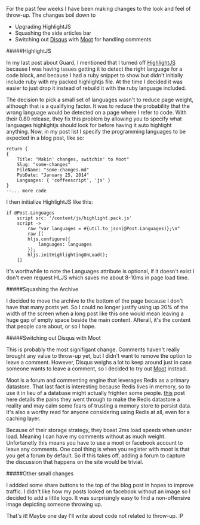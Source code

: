 For the past few weeks I have been making changes to the look and feel of throw-up.  The changes boil down to

* Upgrading HighlightJS
* Squashing the side articles bar
* Switching out [Disqus](http://disqus.com/) with [Moot](http://moot.it) for handling comments

#####HighlightJS

In my last post about Guard, I mentioned that I turned off [HighlightJS](http://highlightjs.org/) because I was having issues getting it to detect the right language for a code block, and because I had a ruby snippet to show but didn't initially include ruby with my packed highlightjs file.  At the time I decided it was easier to just drop it instead of rebuild it with the ruby language included.

The decision to pick a small set of languages wasn't to reduce page weight, although that is a qualifying factor.  It was to reduce the probability that the wrong language would be detected on a page where I refer to code.  With their 0.80 release, they fix this problem by allowing you to specify what languages highlightjs should look for before having it auto highlight anything.  Now, in my post list I specify the programming languages to be expected in a blog post, like so:

    return {
    {
        Title: "Makin' changes, switchin' to Moot"
        Slug: "some-changes"
        FileName: "some-changes.md"
        PubDate: "January 25, 2014"
        Languages: { 'coffeescript', 'js' }
    }
    --... more code

I then initialize HighlightJS like this:

    if @Post.Languages
        script src: '/content/js/highlight.pack.js'
        script -> 
            raw "var languages = #{util.to_json(@Post.Languages)};\n"
            raw [[
            hljs.configure({
                languages: languages
            });
            hljs.initHighlightingOnLoad();
        ]]

It's worthwhile to note the Languages attribute is optional, if it doesn't exist I don't even request HLJS which saves me about 8-10ms in page load time.

#####Squashing the Archive

I decided to move the archive to the bottom of the page because I don't have that many posts yet.  So I could no longer justify using up 20% of the width of the screen when a long post like this one would mean leaving a huge gap of empty space beside the main content.  Afterall, it's the content that people care about, or so I hope.  

#####Switching out Disqus with Moot

This is probably the most signifigant change.  Comments haven't really brought any value to throw-up yet, but I didn't want to remove the option to leave a comment.  However, Disqus weighs a lot to keep around just in case someone wants to leave a comment, so I decided to try out [Moot](http://moot.it) instead.  

Moot is a forum and commenting engine that leverages Redis as a primary datastore.  That last fact is interesting because Redis lives in memory, so to use it in lieu of a database might actually frighten some people.  [this](https://moot.it/blog/technology/redis-as-primary-datastore-wtf.html) post here details the pains they went through to make the Redis datastore a reality and may calm some fears of trusting a memory store to persist data.  It's also a worthy read for anyone considering using Redis at all, even for a caching layer. 

Because of their storage strategy, they boast 2ms load speeds when under load.  Meaning I can have my comments without as much weight.  Unfortanetly this means you have to use a moot or facebook account to leave any comments.  One cool thing is when you register with moot is that you get a forum by default.  So if this takes off, adding a forum to capture the discussion that happens on the site would be trivial.

#####Other small changes

I addded some share buttons to the top of the blog post in hopes to improve traffic.  I didn't like how my posts looked on facebook without an image so I decided to add a little logo.  It was surprisingly easy to find a non-offensive image depicting someone throwing up.

That's it!  Maybe one day I'll write about code not related to throw-up.  :P


